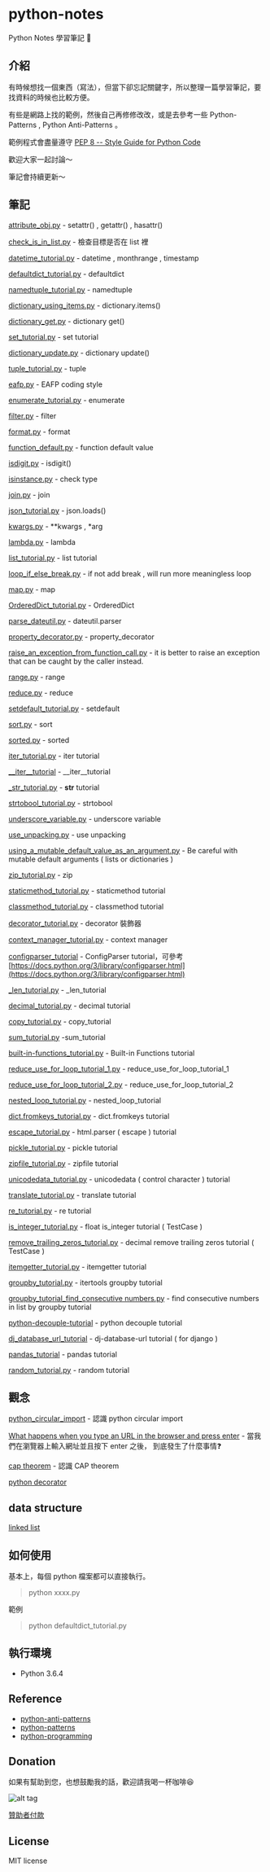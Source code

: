 # python-notes

Python Notes 學習筆記 📝

## 介紹

有時候想找一個東西（寫法），但當下卻忘記關鍵字，所以整理一篇學習筆記，要找資料的時候也比較方便。

有些是網路上找的範例，然後自己再修修改改，或是去參考一些  Python-Patterns , Python Anti-Patterns 。

範例程式會盡量遵守 [PEP 8 -- Style Guide for Python Code](https://www.python.org/dev/peps/pep-0008/)

歡迎大家一起討論～

筆記會持續更新～

## 筆記

[attribute_obj.py](https://github.com/twtrubiks/python-notes/blob/master/attribute_obj.py) - setattr() , getattr() , hasattr()

[check_is_in_list.py](https://github.com/twtrubiks/python-notes/blob/master/check_is_in_list.py) -  檢查目標是否在 list 裡

[datetime_tutorial.py](https://github.com/twtrubiks/python-notes/blob/master/datetime_tutorial.py) - datetime , monthrange , timestamp

[defaultdict_tutorial.py](https://github.com/twtrubiks/python-notes/blob/master/defaultdict_tutorial.py) - defaultdict

[namedtuple_tutorial.py](https://github.com/twtrubiks/python-notes/blob/master/namedtuple_tutorial.py) - namedtuple

[dictionary_using_items.py](https://github.com/twtrubiks/python-notes/blob/master/dictionary_using_items.py) - dictionary.items()

[dictionary_get.py](https://github.com/twtrubiks/python-notes/blob/master/dictionary_get.py) - dictionary get()

[set_tutorial.py](https://github.com/twtrubiks/python-notes/blob/master/set_tutorial.py) - set tutorial

[dictionary_update.py](https://github.com/twtrubiks/python-notes/blob/master/dictionary_update.py) - dictionary update()

[tuple_tutorial.py](https://github.com/twtrubiks/python-notes/blob/master/tuple_tutorial.py) - tuple

[eafp.py](https://github.com/twtrubiks/python-notes/blob/master/eafp.py) - EAFP coding style

[enumerate_tutorial.py](https://github.com/twtrubiks/python-notes/blob/master/enumerate_tutorial.py) - enumerate

[filter.py](https://github.com/twtrubiks/python-notes/blob/master/filter.py) - filter

[format.py](https://github.com/twtrubiks/python-notes/blob/master/format.py) - format

[function_default.py](https://github.com/twtrubiks/python-notes/blob/master/function_default.py) -  function default value

[isdigit.py](https://github.com/twtrubiks/python-notes/blob/master/isdigit.py) - isdigit()

[isinstance.py](https://github.com/twtrubiks/python-notes/blob/master/isinstance.py) - check type

[join.py](https://github.com/twtrubiks/python-notes/blob/master/join.py) - join

[json_tutorial.py](https://github.com/twtrubiks/python-notes/blob/master/json_tutorial.py) - json.loads()

[kwargs.py](https://github.com/twtrubiks/python-notes/blob/master/kwargs.py) - **kwargs , *arg

[lambda.py](https://github.com/twtrubiks/python-notes/blob/master/lambda.py) - lambda

[list_tutorial.py](https://github.com/twtrubiks/python-notes/blob/master/list_tutorial.py) - list tutorial

[loop_if_else_break.py](https://github.com/twtrubiks/python-notes/blob/master/loop_if_else_break.py) - if not add break , will run more meaningless loop

[map.py](https://github.com/twtrubiks/python-notes/blob/master/map.py) - map

[OrderedDict_tutorial.py](https://github.com/twtrubiks/python-notes/blob/master/OrderedDict_tutorial.py) - OrderedDict

[parse_dateutil.py](https://github.com/twtrubiks/python-notes/blob/master/parse_dateutil.py) - dateutil.parser

[property_decorator.py](https://github.com/twtrubiks/python-notes/blob/master/property_decorator.py) - property_decorator

[raise_an_exception_from_function_call.py](https://github.com/twtrubiks/python-notes/blob/master/raise_an_exception_from_function_call.py) - it is better to raise an exception that can be caught by the caller instead.

[range.py](https://github.com/twtrubiks/python-notes/blob/master/range.py) -  range

[reduce.py](https://github.com/twtrubiks/python-notes/blob/master/reduce.py) - reduce

[setdefault_tutorial.py](https://github.com/twtrubiks/python-notes/blob/master/setdefault_tutorial.py) - setdefault

[sort.py](https://github.com/twtrubiks/python-notes/blob/master/sort.py) - sort

[sorted.py](https://github.com/twtrubiks/python-notes/blob/master/sorted.py) - sorted

[iter_tutorial.py](https://github.com/twtrubiks/python-notes/blob/master/iter_tutorial.py) - iter tutorial

[__iter__tutorial](https://github.com/twtrubiks/python-notes/blob/master/__iter__tutorial.py) - __iter__tutorial

[_str_tutorial.py](https://github.com/twtrubiks/python-notes/blob/master/_str_tutorial.py) - __str__  tutorial

[strtobool_tutorial.py](https://github.com/twtrubiks/python-notes/blob/master/strtobool_tutorial.py) - strtobool

[underscore_variable.py](https://github.com/twtrubiks/python-notes/blob/master/underscore_variable.py) -  underscore variable

[use_unpacking.py](https://github.com/twtrubiks/python-notes/blob/master/use_unpacking.py) - use unpacking

[using_a_mutable_default_value_as_an_argument.py](https://github.com/twtrubiks/python-notes/blob/master/using_a_mutable_default_value_as_an_argument.py) -  Be careful with mutable default arguments ( lists or dictionaries )

[zip_tutorial.py](https://github.com/twtrubiks/python-notes/blob/master/zip_tutorial.py) - zip

[staticmethod_tutorial.py](https://github.com/twtrubiks/python-notes/blob/master/staticmethod_tutorial.py) - staticmethod tutorial

[classmethod_tutorial.py](https://github.com/twtrubiks/python-notes/blob/master/classmethod_tutorial.py) - classmethod tutorial

[decorator_tutorial.py](https://github.com/twtrubiks/python-notes/blob/master/decorator_tutorial.py) - decorator 裝飾器

[context_manager_tutorial.py](https://github.com/twtrubiks/python-notes/blob/master/context_manager_tutorial.py) -  context manager

[configparser_tutorial](https://github.com/twtrubiks/python-notes/blob/master/configparser_tutorial) - ConfigParser tutorial，可參考 [https://docs.python.org/3/library/configparser.html](https://docs.python.org/3/library/configparser.html)

[_len_tutorial.py](https://github.com/twtrubiks/python-notes/blob/master/_len_tutorial.py) - _len_tutorial

[decimal_tutorial.py](https://github.com/twtrubiks/python-notes/blob/master/decimal_tutorial.py) - decimal tutorial

[copy_tutorial.py](https://github.com/twtrubiks/python-notes/blob/master/copy_tutorial.py) - copy_tutorial

[sum_tutorial.py](https://github.com/twtrubiks/python-notes/blob/master/sum_tutorial.py) -sum_tutorial

[built-in-functions_tutorial.py](https://github.com/twtrubiks/python-notes/blob/master/built-in-functions_tutorial.py) - Built-in Functions tutorial

[reduce_use_for_loop_tutorial_1.py](https://github.com/twtrubiks/python-notes/blob/master/reduce_use_for_loop_tutorial_1.py) - reduce_use_for_loop_tutorial_1

[reduce_use_for_loop_tutorial_2.py](https://github.com/twtrubiks/python-notes/blob/master/reduce_use_for_loop_tutorial_2.py) -        reduce_use_for_loop_tutorial_2

[nested_loop_tutorial.py](https://github.com/twtrubiks/python-notes/blob/master/nested_loop_tutorial.py) - nested_loop_tutorial

[dict.fromkeys_tutorial.py](https://github.com/twtrubiks/python-notes/blob/master/dict.fromkeys_tutorial.py) - dict.fromkeys tutorial

[escape_tutorial.py](https://github.com/twtrubiks/python-notes/blob/master/escape_tutorial.py) - html.parser ( escape )  tutorial

[pickle_tutorial.py](https://github.com/twtrubiks/python-notes/blob/master/pickle_tutorial.py) - pickle tutorial

[zipfile_tutorial.py](https://github.com/twtrubiks/python-notes/blob/master/zipfile_tutorial.py) - zipfile tutorial

[unicodedata_tutorial.py](https://github.com/twtrubiks/python-notes/blob/master/unicodedata_tutorial.py) - unicodedata ( control character ) tutorial

[translate_tutorial.py](https://github.com/twtrubiks/python-notes/blob/master/translate_tutorial.py) - translate tutorial

[re_tutorial.py](https://github.com/twtrubiks/python-notes/blob/master/re_tutorial.py) - re tutorial

[is_integer_tutorial.py](https://github.com/twtrubiks/python-notes/blob/master/is_integer_tutorial.py) - float is_integer tutorial  ( TestCase )

[remove_trailing_zeros_tutorial.py](https://github.com/twtrubiks/python-notes/blob/master/remove_trailing_zeros_tutorial.py) - decimal remove trailing zeros tutorial ( TestCase )

[itemgetter_tutorial.py](https://github.com/twtrubiks/python-notes/blob/master/itemgetter_tutorial.py) - itemgetter tutorial

[groupby_tutorial.py](https://github.com/twtrubiks/python-notes/blob/master/groupby_tutorial.py) - itertools groupby tutorial

[groupby_tutorial_find_consecutive numbers.py](https://github.com/twtrubiks/python-notes/blob/master/groupby_tutorial_find_consecutive_numbers.py) - find consecutive numbers in list by groupby tutorial

[python-decouple-tutorial](https://github.com/twtrubiks/python-notes/tree/master/python-decouple-tutorial) - python decouple tutorial

[dj_database_url_tutorial](https://github.com/twtrubiks/python-notes/tree/master/dj_database_url_tutorial) - dj-database-url tutorial ( for django )

[pandas_tutorial](https://github.com/twtrubiks/python-notes/tree/master/pandas_tutorial) - pandas tutorial

[random_tutorial.py](https://github.com/twtrubiks/python-notes/blob/master/random_tutorial.py) - random tutorial

## 觀念

[python_circular_import](https://github.com/twtrubiks/python-notes/tree/master/python_circular_import) - 認識 python circular import

[What happens when you type an URL in the browser and press enter](https://github.com/twtrubiks/python-notes/tree/master/what_happens_when_you_type_an_URL_in_the_browser_and_press_enter) - 當我們在瀏覽器上輸入網址並且按下 enter 之後， 到底發生了什麼事情:question:

[cap theorem](https://github.com/twtrubiks/python-notes/tree/master/cap_theorem) - 認識 CAP theorem

[python decorator](https://github.com/twtrubiks/python-notes/tree/master/decorator_tutorial)

## data structure

[linked list](https://github.com/twtrubiks/python-notes/tree/master/data_structure/linked_list/Introduction)

## 如何使用

基本上，每個 python 檔案都可以直接執行。
> python  xxxx.py

範例

> python  defaultdict_tutorial.py

## 執行環境

* Python 3.6.4

## Reference

* [python-anti-patterns](https://docs.quantifiedcode.com/python-anti-patterns/index.html)
* [python-patterns](https://github.com/faif/python-patterns)
* [python-programming](https://www.programiz.com/python-programming)

## Donation

如果有幫助到您，也想鼓勵我的話，歡迎請我喝一杯咖啡:laughing:

![alt tag](https://i.imgur.com/LRct9xa.png)

[贊助者付款](https://payment.opay.tw/Broadcaster/Donate/9E47FDEF85ABE383A0F5FC6A218606F8)

## License

MIT license
